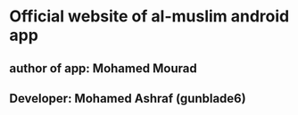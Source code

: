 # Official website of al-muslim android app
## author of app: Mohamed Mourad
## Developer: Mohamed Ashraf (gunblade6)
